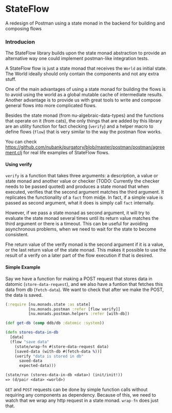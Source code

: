 # StateFlow

A redesign of Postman using a state monad in the backend for building and composing flows

### Introducion

The StateFlow library builds upon the state monad abstraction to provide an alternative way one could implement postman-like integration tests.

A StateFlow  flow is just a state monad that receives the `World` as initial state. The World ideally should only contain the components and not any extra stuff.

One of the main advantages of using a state monad for building the flows is to avoid using the world as a global mutable cache of intermediate results. Another advantage is
to provide us with great tools to write and compose general flows into more complicated flows.

Besides the state monad (from nu-algebraic-data-types) and the functions that operate on it (from cats), the only things that are added by this library are an utility function for fact checking (`verify`) and a helper macro to define flows (`flow`) that is very similar to the way the postman flow works.

You can check https://github.com/nubank/purgatory/blob/master/postman/postman/agreement.clj for real life examples of StateFlow flows.

#### Using verify

`verify` is a function that takes three arguments: a description, a value or state monad and another value or checker (TODO: Currently the checker needs to be passed quoted)
and produces a state monad that when executed, verifies that the second argument matches the third argument. It replicates the functionality of a `fact` from midje.
In fact, if a simple value is passed as second argument, what it does is simply call `fact` internally.

However, if we pass a state monad as second argument, it will try to evaluate the state monad several times until its return value matches the third argument or
there is a timeout. This can be useful for avoiding asynchronous problems, when we need to wait for the state to become consistent.

Fhe return value of the verify monad is the second argument if it is a value, or the last return value of the state monad. This makes it possible to use the result
of a verify on a later part of the flow execution if that is desired.

#### Simple Example

Say we have a function for making a POST request that stores data in datomic (`store-data-request`),
and we also have a funtion that fetches this data from db (`fetch-data`). We want to check that after we make the POST, the data is saved.

```clojure
(:require [nu.monads.state :as state]
          [nu.monads.postman :refer [flow verify]]
          [nu.monads.postman.helpers :refer [with-db])

(def get-db (comp ddb/db :datomic :system))

(defn stores-data-in-db
  [data]
  (flow "save data"
    (state/wrap-fn #(store-data-request data)
    [saved-data (with-db #(fetch-data %))]
    (verify "data is stored in db"
      saved-data
      expected-data)))

(state/run (stores-data-in-db <data>) (init/init!))
=> (d/pair <data> <world>)
```

`GET` and `POST` requests can be done by simple function calls without requiring any components as dependency. Because of this, we need to watch that we wrap any http request in a state monad. `wrap-fn` does just that.
